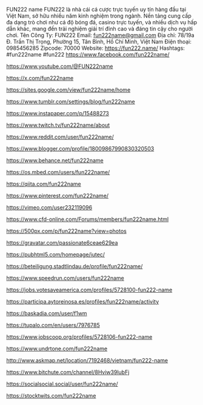 FUN222 name
FUN222 là nhà cái cá cược trực tuyến uy tín hàng đầu tại Việt Nam, sở hữu nhiều năm kinh nghiệm trong ngành. Nền tảng cung cấp đa dạng trò chơi như cá độ bóng đá, casino trực tuyến, và nhiều dịch vụ hấp dẫn khác, mang đến trải nghiệm giải trí đỉnh cao và đáng tin cậy cho người chơi.
 Tên Công Ty: FUN222
 Email: fun222name@gmail.com
 Địa chỉ: 78/19a Đ. Trần Thị Trọng, Phường 15, Tân Bình, Hồ Chí Minh, Việt Nam
 Điện thoại: 0985456285
 Zipcode: 70000
 Website: https://fun222.name/
 Hashtags: #fun222name #fun222
https://www.facebook.com/fun222name/

https://www.youtube.com/@FUN222name

https://x.com/fun222name

https://sites.google.com/view/fun222name/home

https://www.tumblr.com/settings/blog/fun222name

https://www.instapaper.com/p/15488273

https://www.twitch.tv/fun222name/about

https://www.reddit.com/user/fun222name/

https://www.blogger.com/profile/18009867990830320503

https://www.behance.net/fun222name

https://os.mbed.com/users/fun222name/

https://qiita.com/fun222name

https://www.pinterest.com/fun222name/

https://vimeo.com/user232119096

https://www.cfd-online.com/Forums/members/fun222name.html

https://500px.com/p/fun222name?view=photos

https://gravatar.com/passionate6ceae629ea

https://pubhtml5.com/homepage/iutec/

https://beteiligung.stadtlindau.de/profile/fun222name/

https://www.speedrun.com/users/fun222name

https://jobs.votesaveamerica.com/profiles/5728100-fun222-name

https://participa.aytoreinosa.es/profiles/fun222name/activity

https://baskadia.com/user/f1wm

https://tupalo.com/en/users/7976785

https://www.jobscoop.org/profiles/5728106-fun222-name

https://www.undrtone.com/fun222name

http://www.askmap.net/location/7192468/vietnam/fun222-name

https://www.bitchute.com/channel/8Hviw39lubFj

https://socialsocial.social/user/fun222name/

https://stocktwits.com/fun222name


[](https://)